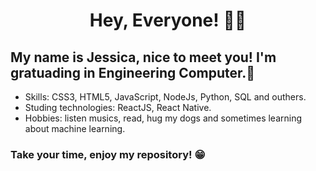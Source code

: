 <h1 align = center>Hey, Everyone! 👩‍💻</h1>

My name is Jessica, nice to meet you! I'm gratuading in Engineering Computer.🚀
-
-  Skills: CSS3, HTML5, JavaScript, NodeJs, Python, SQL and outhers.
-  Studing technologies: ReactJS, React Native.
-  Hobbies: listen musics, read, hug my dogs and sometimes learning about machine learning. 


<h3> Take your time, enjoy my repository! 😁 </h3>

